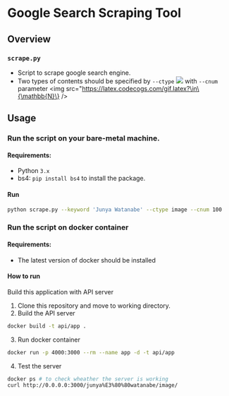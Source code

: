 # Google Search Scraping Tool
## Overview

### `scrape.py`
- Script to scrape google search engine.
- Two types of contents should be specified by `--ctype` <img src="https://latex.codecogs.com/gif.latex?\in\rm{\{'text','image'\}}" /> with `--cnum` parameter <img src="https://latex.codecogs.com/gif.latex?\in\{\mathbb{N}\} />

## Usage

### Run the script on your bare-metal machine.
#### Requirements:
- Python `3.x`
- bs4: `pip install bs4` to install the package.

#### Run
```bash
python scrape.py --keyword 'Junya Watanabe' --ctype image --cnum 100
```
### Run the script on docker container

#### Requirements:
- The latest version of docker should be installed

#### How to run
Build this application with API server

1. Clone this repository and move to working directory.
2. Build the API server
```bash
docker build -t api/app .
```
3. Run docker container
```bash
docker run -p 4000:3000 --rm --name app -d -t api/app
```
4. Test the server
```bash
docker ps # to check wheather the server is working
curl http://0.0.0.0:3000/junya%E3%80%80watanabe/image/
```
